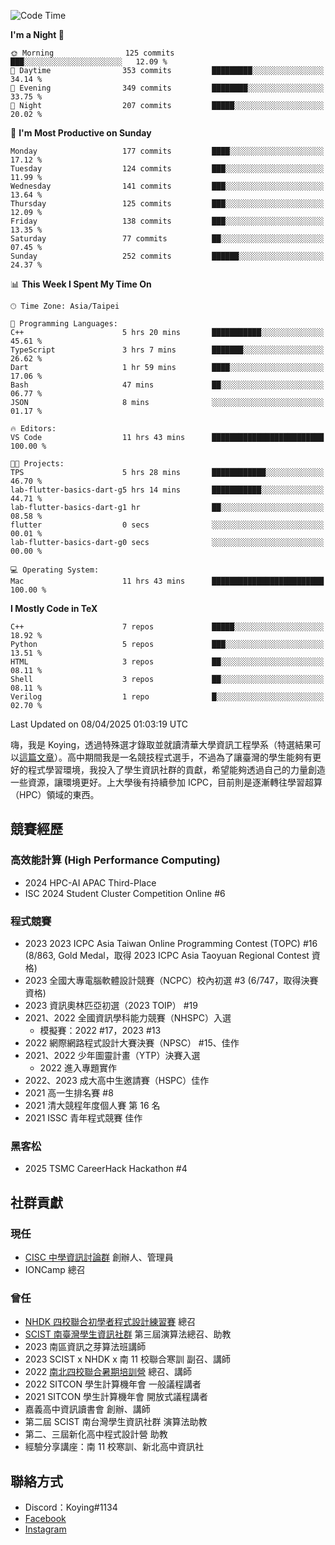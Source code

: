 <!--START_SECTION:waka-->
![Code Time](http://img.shields.io/badge/Code%20Time-1%2C421%20hrs-blue)

**I'm a Night 🦉** 

```text
🌞 Morning                125 commits         ███░░░░░░░░░░░░░░░░░░░░░░   12.09 % 
🌆 Daytime                353 commits         █████████░░░░░░░░░░░░░░░░   34.14 % 
🌃 Evening                349 commits         ████████░░░░░░░░░░░░░░░░░   33.75 % 
🌙 Night                  207 commits         █████░░░░░░░░░░░░░░░░░░░░   20.02 % 
```
📅 **I'm Most Productive on Sunday** 

```text
Monday                   177 commits         ████░░░░░░░░░░░░░░░░░░░░░   17.12 % 
Tuesday                  124 commits         ███░░░░░░░░░░░░░░░░░░░░░░   11.99 % 
Wednesday                141 commits         ███░░░░░░░░░░░░░░░░░░░░░░   13.64 % 
Thursday                 125 commits         ███░░░░░░░░░░░░░░░░░░░░░░   12.09 % 
Friday                   138 commits         ███░░░░░░░░░░░░░░░░░░░░░░   13.35 % 
Saturday                 77 commits          ██░░░░░░░░░░░░░░░░░░░░░░░   07.45 % 
Sunday                   252 commits         ██████░░░░░░░░░░░░░░░░░░░   24.37 % 
```


📊 **This Week I Spent My Time On** 

```text
🕑︎ Time Zone: Asia/Taipei

💬 Programming Languages: 
C++                      5 hrs 20 mins       ███████████░░░░░░░░░░░░░░   45.61 % 
TypeScript               3 hrs 7 mins        ███████░░░░░░░░░░░░░░░░░░   26.62 % 
Dart                     1 hr 59 mins        ████░░░░░░░░░░░░░░░░░░░░░   17.06 % 
Bash                     47 mins             ██░░░░░░░░░░░░░░░░░░░░░░░   06.77 % 
JSON                     8 mins              ░░░░░░░░░░░░░░░░░░░░░░░░░   01.17 % 

🔥 Editors: 
VS Code                  11 hrs 43 mins      █████████████████████████   100.00 % 

🐱‍💻 Projects: 
TPS                      5 hrs 28 mins       ████████████░░░░░░░░░░░░░   46.70 % 
lab-flutter-basics-dart-g5 hrs 14 mins       ███████████░░░░░░░░░░░░░░   44.71 % 
lab-flutter-basics-dart-g1 hr                ██░░░░░░░░░░░░░░░░░░░░░░░   08.58 % 
flutter                  0 secs              ░░░░░░░░░░░░░░░░░░░░░░░░░   00.01 % 
lab-flutter-basics-dart-g0 secs              ░░░░░░░░░░░░░░░░░░░░░░░░░   00.00 % 

💻 Operating System: 
Mac                      11 hrs 43 mins      █████████████████████████   100.00 % 
```

**I Mostly Code in TeX** 

```text
C++                      7 repos             █████░░░░░░░░░░░░░░░░░░░░   18.92 % 
Python                   5 repos             ███░░░░░░░░░░░░░░░░░░░░░░   13.51 % 
HTML                     3 repos             ██░░░░░░░░░░░░░░░░░░░░░░░   08.11 % 
Shell                    3 repos             ██░░░░░░░░░░░░░░░░░░░░░░░   08.11 % 
Verilog                  1 repo              █░░░░░░░░░░░░░░░░░░░░░░░░   02.70 % 
```




 Last Updated on 08/04/2025 01:03:19 UTC
<!--END_SECTION:waka-->


嗨，我是 Koying，透過特殊選才錄取並就讀清華大學資訊工程學系（特選結果可以[這篇文章](https://koyingtw.github.io/2022/10/31/%E7%89%B9%E9%81%B8%E5%BF%83%E5%BE%97/)）。高中期間我是一名競技程式選手，不過為了讓臺灣的學生能夠有更好的程式學習環境，我投入了學生資訊社群的貢獻，希望能夠透過自己的力量創造一些資源，讓環境更好。上大學後有持續參加 ICPC，目前則是逐漸轉往學習超算（HPC）領域的東西。

## 競賽經歷
### 高效能計算 (High Performance Computing)
- 2024 HPC-AI APAC Third-Place
- ISC 2024 Student Cluster Competition Online #6

### 程式競賽
- 2023 2023 ICPC Asia Taiwan Online Programming Contest (TOPC) #16 (8/863, Gold Medal，取得 2023 ICPC Asia Taoyuan Regional Contest 資格)
- 2023 全國大專電腦軟體設計競賽（NCPC）校內初選 #3 (6/747，取得決賽資格)
- 2023 資訊奧林匹亞初選（2023 TOIP） #19
- 2021、2022 全國資訊學科能力競賽（NHSPC）入選
    - 模擬賽：2022 #17，2023 #13
- 2022 網際網路程式設計大賽決賽（NPSC） #15、佳作
- 2021、2022 少年圖靈計畫（YTP）決賽入選
    - 2022 進入專題實作
- 2022、2023 成大高中生邀請賽（HSPC）佳作
- 2021 高一生排名賽 #8
- 2021 清大競程年度個人賽 第 16 名
- 2021 ISSC 青年程式競賽 佳作

### 黑客松
- 2025 TSMC CareerHack Hackathon #4

## 社群貢獻
### 現任
- [CISC 中學資訊討論群](https://discord.gg/mc9CgJvjZz) 創辦人、管理員
- IONCamp 總召

### 曾任
- [NHDK 四校聯合初學者程式設計練習賽](https://www.facebook.com/profile.php?id=100064076583372) 總召
- [SCIST 南臺灣學生資訊社群](https://www.facebook.com/scist.tw) 第三屆演算法總召、助教
- 2023 南區資訊之芽算法班講師
- 2023 SCIST x NHDK x 南 11 校聯合寒訓 副召、講師
- 2022 [南北四校聯合暑期培訓營](https://github.com/HHSH-CYSH-WGSH-HSNU-Summer-Camp/) 總召、講師
- 2022 SITCON 學生計算機年會 一般議程講者
- 2021 SITCON 學生計算機年會 開放式議程講者
- 嘉義高中資訊讀書會 創辦、講師
- 第二屆 SCIST 南台灣學生資訊社群 演算法助教
- 第二、三屆新化高中程式設計營 助教
- 經驗分享講座：南 11 校寒訓、新北高中資訊社

## 聯絡方式
- Discord：Koying#1134
- [Facebook](https://www.facebook.com/profile.php?id=100015800760577)
- [Instagram](https://www.instagram.com/cisc._.koying/)
